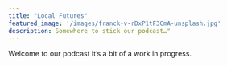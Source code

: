 ```yaml
---
title: "Local Futures"
featured_image: '/images/franck-v-rDxP1tF3CmA-unsplash.jpg'
description: Somewhere to stick our podcast…"
---
```


Welcome to our podcast it’s a bit of a work in progress.


